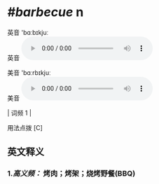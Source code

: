 # ***\#barbecue*** n
英音 'bɑːbɪkjuː  
英音
<audio src="./media/barbecue-B.aac" controls="controls"></audio>

美音 'bɑːrbɪkjuː  
美音
<audio src="./media/barbecue.aac" controls="controls"></audio>



| 词频 1 |  

用法点拨  [C]

英文释义
---
### 1.*高义频：* **烤肉；烤架；烧烤野餐(BBQ)**  


